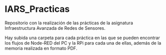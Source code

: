 # IARS_Practicas
Repositorio con la realización de las prácticas de la asignatura Infraestructura Avanzada de Redes de Sensores.

Hay subida una carpeta para cada práctica en las que se pueden encontrar los flujos de Node-RED del PC y la RPi para cada una de ellas, además de la memoria realizada en formato PDF.
